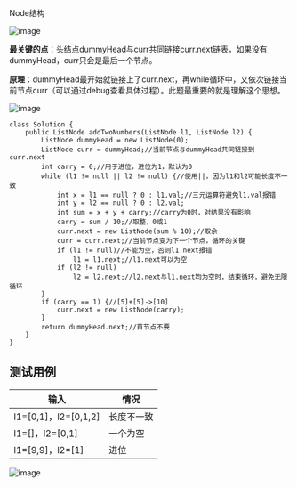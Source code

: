 Node结构

![image](http://note.youdao.com/yws/res/53976/0D366C20C07F4A4CA227BB419F124ED0)

**最关键的点**：头结点dummyHead与curr共同链接curr.next链表，如果没有dummyHead，curr只会是最后一个节点。

**原理**：dummyHead最开始就链接上了curr.next，再while循环中，又依次链接当前节点curr（可以通过debug查看具体过程）。此题最重要的就是理解这个思想。

![image](http://note.youdao.com/yws/res/53982/70951A49C26B4F4897B9E71B6A1AC064)
```
class Solution {
    public ListNode addTwoNumbers(ListNode l1, ListNode l2) {
        ListNode dummyHead = new ListNode(0);
        ListNode curr = dummyHead;//当前节点与dummyHead共同链接到curr.next
        int carry = 0;//用于进位，进位为1，默认为0
        while (l1 != null || l2 != null) {//使用||，因为l1和l2可能长度不一致
            int x = l1 == null ? 0 : l1.val;//三元运算符避免l1.val报错
            int y = l2 == null ? 0 : l2.val;
            int sum = x + y + carry;//carry为0时，对结果没有影响
            carry = sum / 10;//取整，0或1
            curr.next = new ListNode(sum % 10);//取余
            curr = curr.next;//当前节点变为下一个节点，循环的关键
            if (l1 != null)//不能为空，否则l1.next报错
                l1 = l1.next;//l1.next可以为空
            if (l2 != null)
                l2 = l2.next;//l2.next与l1.next均为空时，结束循环，避免无限循环
        }
        if (carry == 1) {//[5]+[5]->[10]
            curr.next = new ListNode(carry);
        }
        return dummyHead.next;//首节点不要
    }
}
```
## 测试用例

输入 | 情况
---|---
l1=[0,1]，l2=[0,1,2] | 长度不一致
l1=[]，l2=[0,1] | 一个为空
l1=[9,9]，l2=[1] | 进位



![image](http://note.youdao.com/yws/res/54013/DF8122A9960D4AA89932E400FA19FED0)
